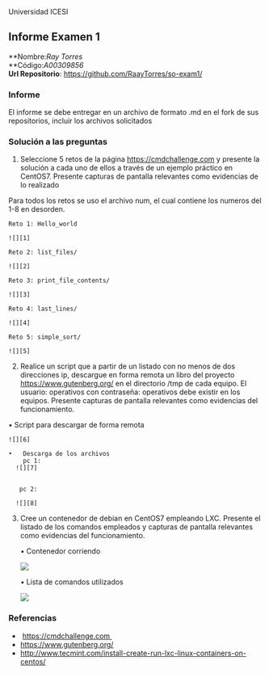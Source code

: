 Universidad ICESI
## Informe Examen 1
**Nombre:*Ray Torres*  
**Código:*A00309856*  
**Url Repositorio**: https://github.com/RaayTorres/so-exam1/

### Informe
El informe se debe entregar en un archivo de formato .md en el fork de sus
repositorios, incluir los archivos solicitados

### Solución a las preguntas


1.	Seleccione 5 retos de la página https://cmdchallenge.com y presente la solución a cada uno de ellos a través de un ejemplo práctico en CentOS7. Presente capturas de pantalla relevantes como evidencias de lo realizado 
 
 Para todos los retos se uso el archivo num, el cual contiene los numeros del 1-8  en desorden.

    Reto 1: Hello_world

    ![][1]

    Reto 2: list_files/

    ![][2]

    Reto 3: print_file_contents/

    ![][3]

    Reto 4: last_lines/

    ![][4]

    Reto 5: simple_sort/

    ![][5]


2.	Realice un script que a partir de un listado con no menos de dos direcciones ip, descargue en forma remota un libro del proyecto https://www.gutenberg.org/ en el directorio /tmp de cada equipo. El usuario: operativos con contraseña: operativos debe existir en los equipos. Presente capturas de pantalla relevantes como evidencias del funcionamiento.

    
  •	Script para descargar de forma remota
      
    ![][6]
  
    •	Descarga de los archivos
        pc 1:
      ![][7]  
        
        
       pc 2:
        
      ![][8]  

3.	 Cree un contenedor de debian en CentOS7 empleando LXC. Presente el listado de los comandos empleados y capturas de pantalla               relevantes como evidencias del funcionamiento.
  
      
       •	Contenedor corriendo
            
            
        ![][9]
  
  
  
        •	Lista de comandos utilizados
        
        ![][10]


### Referencias
-  https://cmdchallenge.com 
- https://www.gutenberg.org/
- http://www.tecmint.com/install-create-run-lxc-linux-containers-on-centos/



[1]: reto1.jpg
[2]: reto2.jpg
[3]: reto3.jpg
[4]: reto4.jpg
[5]: reto5.jpg
[6]: scriptdes.jpg
[7]: descarga.jpg
[8]: descargapc2.jpg
[9]: contenedorCorriendo.jpg
[10]: comandos.jpg
